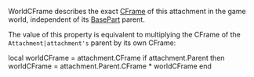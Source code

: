 WorldCFrame describes the exact [CFrame](https://developer.roblox.com/en-us/api-reference/datatype/CFrame) of this attachment in the game world, independent of its [BasePart](https://developer.roblox.com/en-us/api-reference/class/BasePart) parent.  

The value of this property is equivalent to multiplying the CFrame of the `Attachment|attachment's` parent by its own CFrame:

local worldCFrame = attachment.CFrame
if attachment.Parent then
    worldCFrame = attachment.Parent.CFrame \* worldCFrame
end